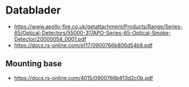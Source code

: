 # Datablader

- https://www.apollo-fire.co.uk/getattachment/Products/Range/Series-65/Optical-Detectors/55000-317APO-Series-65-Optical-Smoke-Detector/20000054_0001.pdf
- https://docs.rs-online.com/e117/0900766b806d54b8.pdf 

## Mounting base

- https://docs.rs-online.com/4015/0900766b813d2c0b.pdf
